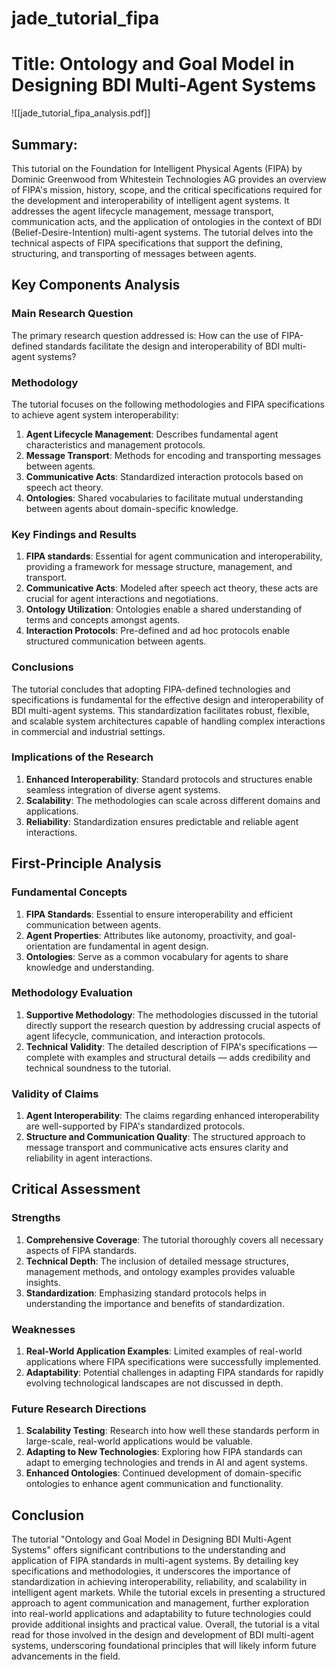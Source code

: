 # jade_tutorial_fipa

# Title: Ontology and Goal Model in Designing BDI Multi-Agent Systems
![[jade_tutorial_fipa_analysis.pdf]]

## Summary:
This tutorial on the Foundation for Intelligent Physical Agents (FIPA) by Dominic Greenwood from Whitestein Technologies AG provides an overview of FIPA's mission, history, scope, and the critical specifications required for the development and interoperability of intelligent agent systems. It addresses the agent lifecycle management, message transport, communication acts, and the application of ontologies in the context of BDI (Belief-Desire-Intention) multi-agent systems. The tutorial delves into the technical aspects of FIPA specifications that support the defining, structuring, and transporting of messages between agents.

## Key Components Analysis

### Main Research Question
The primary research question addressed is: How can the use of FIPA-defined standards facilitate the design and interoperability of BDI multi-agent systems?

### Methodology
The tutorial focuses on the following methodologies and FIPA specifications to achieve agent system interoperability:
1. **Agent Lifecycle Management**: Describes fundamental agent characteristics and management protocols.
2. **Message Transport**: Methods for encoding and transporting messages between agents.
3. **Communicative Acts**: Standardized interaction protocols based on speech act theory.
4. **Ontologies**: Shared vocabularies to facilitate mutual understanding between agents about domain-specific knowledge.

### Key Findings and Results
1. **FIPA standards**: Essential for agent communication and interoperability, providing a framework for message structure, management, and transport.
2. **Communicative Acts**: Modeled after speech act theory, these acts are crucial for agent interactions and negotiations.
3. **Ontology Utilization**: Ontologies enable a shared understanding of terms and concepts amongst agents.
4. **Interaction Protocols**: Pre-defined and ad hoc protocols enable structured communication between agents.

### Conclusions
The tutorial concludes that adopting FIPA-defined technologies and specifications is fundamental for the effective design and interoperability of BDI multi-agent systems. This standardization facilitates robust, flexible, and scalable system architectures capable of handling complex interactions in commercial and industrial settings.

### Implications of the Research
1. **Enhanced Interoperability**: Standard protocols and structures enable seamless integration of diverse agent systems.
2. **Scalability**: The methodologies can scale across different domains and applications.
3. **Reliability**: Standardization ensures predictable and reliable agent interactions.

## First-Principle Analysis

### Fundamental Concepts
1. **FIPA Standards**: Essential to ensure interoperability and efficient communication between agents.
2. **Agent Properties**: Attributes like autonomy, proactivity, and goal-orientation are fundamental in agent design.
3. **Ontologies**: Serve as a common vocabulary for agents to share knowledge and understanding.

### Methodology Evaluation
1. **Supportive Methodology**: The methodologies discussed in the tutorial directly support the research question by addressing crucial aspects of agent lifecycle, communication, and interaction protocols.
2. **Technical Validity**: The detailed description of FIPA's specifications — complete with examples and structural details — adds credibility and technical soundness to the tutorial.

### Validity of Claims
1. **Agent Interoperability**: The claims regarding enhanced interoperability are well-supported by FIPA's standardized protocols.
2. **Structure and Communication Quality**: The structured approach to message transport and communicative acts ensures clarity and reliability in agent interactions.

## Critical Assessment

### Strengths
1. **Comprehensive Coverage**: The tutorial thoroughly covers all necessary aspects of FIPA standards.
2. **Technical Depth**: The inclusion of detailed message structures, management methods, and ontology examples provides valuable insights.
3. **Standardization**: Emphasizing standard protocols helps in understanding the importance and benefits of standardization.

### Weaknesses
1. **Real-World Application Examples**: Limited examples of real-world applications where FIPA specifications were successfully implemented.
2. **Adaptability**: Potential challenges in adapting FIPA standards for rapidly evolving technological landscapes are not discussed in depth.

### Future Research Directions
1. **Scalability Testing**: Research into how well these standards perform in large-scale, real-world applications would be valuable.
2. **Adapting to New Technologies**: Exploring how FIPA standards can adapt to emerging technologies and trends in AI and agent systems.
3. **Enhanced Ontologies**: Continued development of domain-specific ontologies to enhance agent communication and functionality.

## Conclusion

The tutorial "Ontology and Goal Model in Designing BDI Multi-Agent Systems" offers significant contributions to the understanding and application of FIPA standards in multi-agent systems. By detailing key specifications and methodologies, it underscores the importance of standardization in achieving interoperability, reliability, and scalability in intelligent agent markets. While the tutorial excels in presenting a structured approach to agent communication and management, further exploration into real-world applications and adaptability to future technologies could provide additional insights and practical value. Overall, the tutorial is a vital read for those involved in the design and development of BDI multi-agent systems, underscoring foundational principles that will likely inform future advancements in the field.